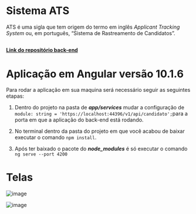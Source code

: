 # Sistema ATS

ATS é uma sigla que tem origem do termo em inglês _Applicant Tracking System_ ou, em português, “Sistema de Rastreamento de Candidatos”. 

##
**[Link do repositório back-end](https://github.com/GuuiiCode/SistemaATS-Backend)**
##

# Aplicação em Angular versão 10.1.6
Para rodar a aplicação em sua maquina será necessário seguir as seguintes etapas:

 1. Dentro do projeto na pasta de ***app/services***  mudar a configuração de `module: string = 'https://localhost:44396/v1/api/candidato';`para a porta em que a aplicação do back-end está rodando.
 
 2. No terminal dentro da pasta do projeto em que você acabou de baixar executar o comando `npm install`. 
 
 3. Após ter baixado o pacote do ***node_modules***  é só executar o comando `ng serve --port 4200` 

# Telas

![image](https://user-images.githubusercontent.com/27358198/121666124-4e679280-ca7f-11eb-9f47-b86c731f885d.png)

![image](https://user-images.githubusercontent.com/27358198/121666221-6212f900-ca7f-11eb-9799-3bb65e50202c.png)


